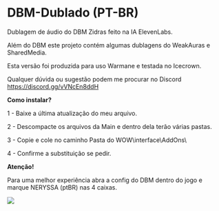 # DBM-Dublado (PT-BR)
Dublagem de áudio do DBM Zidras feito na IA ElevenLabs.

Além do DBM este projeto contém algumas dublagens do WeakAuras e SharedMedia.

Esta versão foi produzida para uso Warmane e testada no Icecrown.

Qualquer dúvida ou sugestão podem me procurar no Discord https://discord.gg/vVNcEn8ddH

**Como instalar?**

1 - Baixe a última atualização do meu arquivo.

2 - Descompacte os arquivos da Main e dentro dela terão várias pastas.

3 - Copie e cole no caminho Pasta do WOW\interface\AddOns\

4 - Confirme a substituição se pedir.

**Atenção!**

Para uma melhor experiência abra a config do DBM dentro do jogo e marque NERYSSA (ptBR) nas 4 caixas.

<img src="https://cdn.discordapp.com/attachments/1273738465594314782/1273742096129458347/image.png?ex=66cf8a44&is=66ce38c4&hm=286e29717a9f0bb570d7545bd9227f40093c85cb5e23779342be10bd197e85a3&">
